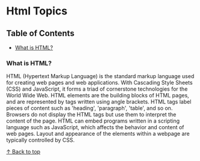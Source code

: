 # Html Topics

## Table of Contents
- [What is HTML?](#what-is-html)

### What is HTML?

HTML (Hypertext Markup Language) is the standard markup language used for creating web pages and web applications. With Cascading Style Sheets (CSS) and JavaScript, it forms a triad of cornerstone technologies for the World Wide Web. HTML elements are the building blocks of HTML pages, and are represented by tags written using angle brackets. HTML tags label pieces of content such as 'heading', 'paragraph', 'table', and so on. Browsers do not display the HTML tags but use them to interpret the content of the page. HTML can embed programs written in a scripting language such as JavaScript, which affects the behavior and content of web pages. Layout and appearance of the elements within a webpage are typically controlled by CSS.

[↑ Back to top](#html-topics)


